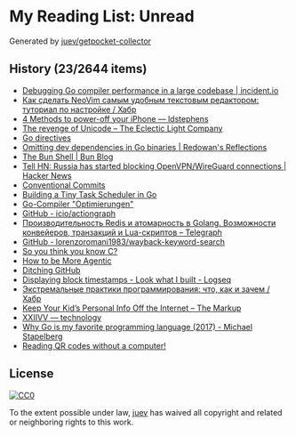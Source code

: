 # My Reading List: Unread

Generated by [juev/getpocket-collector](https://github.com/juev/getpocket-collector)

## History (23/2644 items)

- [Debugging Go compiler performance in a large codebase | incident.io](https://incident.io/blog/go-build-faster)
- [Как сделать NeoVim самым удобным текстовым редактором: туториал по настройке / Хабр](https://habr.com/ru/companies/billing/articles/786512/)
- [4 Methods to power-off your iPhone — ldstephens](https://ldstephens.me/4-methods-to-power-off-your-iphone)
- [The revenge of Unicode – The Eclectic Light Company](https://eclecticlight.co/2024/01/20/the-revenge-of-unicode/)
- [Go directives](https://www.conner.dev/blog/go-directives)
- [Omitting dev dependencies in Go binaries | Redowan's Reflections](https://rednafi.com/go/omit_dev_dependencies_in_binaries/)
- [The Bun Shell | Bun Blog](https://bun.sh/blog/the-bun-shell)
- [Tell HN: Russia has started blocking OpenVPN/WireGuard connections | Hacker News](https://news.ycombinator.com/item?id=39067213)
- [Conventional Commits](https://www.conventionalcommits.org/en/v1.0.0/)
- [Building a Tiny Task Scheduler in Go](https://buildwithgo.substack.com/p/building-a-tiny-task-scheduler-in)
- [Go-Compiler "Optimierungen"](https://source-fellows.com/golang-compiler-time/)
- [GitHub - icio/actiongraph](https://github.com/icio/actiongraph)
- [Производительность Redis и атомарность в Golang. Возможности конвейеров, транзакций и Lua-скриптов – Telegraph](https://telegra.ph/Proizvoditelnost-Redis-i-atomarnost-v-Golang-Vozmozhnosti-konvejerov-tranzakcij-i-Lua-skriptov-01-21)
- [GitHub - lorenzoromani1983/wayback-keyword-search](https://github.com/lorenzoromani1983/wayback-keyword-search)
- [So you think you know C?](https://wordsandbuttons.online/so_you_think_you_know_c.html)
- [How to be More Agentic](https://usefulfictions.substack.com/p/how-to-be-more-agentic)
- [Ditching GitHub](https://tomscii.sig7.se/2024/01/Ditching-GitHub)
- [Displaying block timestamps - Look what I built - Logseq](https://discuss.logseq.com/t/displaying-block-timestamps/24594)
- [Экстремальные практики программирования: что, как и зачем / Хабр](https://habr.com/ru/companies/yandex_praktikum/articles/787084/)
- [Keep Your Kid’s Personal Info Off the Internet – The Markup](https://themarkup.org/gentle-january/2024/01/22/keep-your-kids-personal-info-off-the-internet)
- [XXIIVV — technology](http://wiki.xxiivv.com/site/technology)
- [Why Go is my favorite programming language (2017) - Michael Stapelberg](https://michael.stapelberg.ch/posts/2017-08-19-golang_favorite/)
- [Reading QR codes without a computer!](https://qr.blinry.org)

## License

[![CC0](https://mirrors.creativecommons.org/presskit/buttons/88x31/svg/cc-zero.svg)](https://creativecommons.org/publicdomain/zero/1.0/)

To the extent possible under law, [juev](https://github.com/juev) has waived all copyright and related or neighboring rights to this work.
